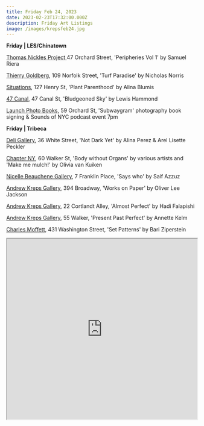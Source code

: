 ```yaml
---
title: Friday Feb 24, 2023
date: 2023-02-23T17:32:00.000Z
description: Friday Art Listings
image: /images/krepsfeb24.jpg
---
```

**F﻿riday | LES/Chinatown**

[Thomas Nickles Project	](https://www.thomasnickles.com/exhibitions/)47 Orchard Street, 'Peripheries Vol 1' by Samuel Riera

[Thierry Goldberg](https://thierrygoldberg.com/), 109 Norfolk Street, 'Turf Paradise' by Nicholas Norris

[Situations](https://www.situations.us/future-1), 127 Henry St, 'Plant Parenthood' by Alina Blumis

[47 Canal](http://47canal.us/), 47 Canal St, 'Bludgeoned Sky' by Lewis Hammond

[Launch Photo Books](https://www.eventbrite.com/e/subwaygram-x-sounds-of-nyc-x-daylight-books-event-tickets-554485510087?fbclid=IwAR3ux4LHvuYpWtHtgJXXmDO-iM3S2gQ_d4wPamu0-rg5cd5MJNWo8xjGx1M), 59 Orchard St, 'Subwaygram' photography book signing & Sounds of NYC podcast event 7pm

**F﻿riday | Tribeca**

[D﻿eli Gallery](https://www.instagram.com/deligallery), 36 White Street, 'Not Dark Yet' by Alina Perez & Arel Lisette Peckler 

[C﻿hapter NY](https://chapter-ny.com/), 60 Walker St, 'Body without Organs' by various artists and 'Make me mulch!' by Olivia van Kuiken

[Nicelle Beauchene Gallery](https://nicellebeauchene.com/exhibitions/saif-azzuz/), 7 Franklin Place, 'Says who' by Saif Azzuz

[A﻿ndrew Kreps Gallery](http://www.andrewkreps.com/exhibitions/oliver-lee-jackson-2), 394 Broadway, 'Works on Paper' by Oliver Lee Jackson

[A﻿ndrew Kreps Gallery](http://www.andrewkreps.com/exhibitions/hadi-falapishi-1), 22 Cortlandt Alley, 'Almost Perfect' by Hadi Falapishi

[A﻿ndrew Kreps Gallery](http://www.andrewkreps.com/exhibitions/annette-kelm-1), 55 Walker, 'Present Past Perfect' by Annette Kelm

[Charles Moffett](https://charlesmoffett.com/), 431 Washington Street, 'Set Patterns' by Bari Ziperstein

<iframe src="https://www.google.com/maps/d/u/3/embed?mid=1gPLy4ZZmQ_SHicOQ3jwtrXE6OE8_zY0&ehbc=2E312F" width="100%" height="480"></iframe>